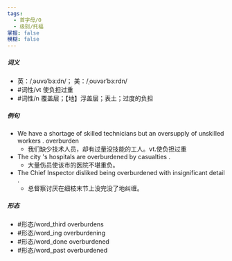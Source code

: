 ```yaml
---
tags:
  - 首字母/O
  - 级别/托福
掌握: false
模糊: false
---
```

##### 词义
- 英：/ˌəʊvəˈbɜːdn/； 美：/ˌoʊvərˈbɜːrdn/
- #词性/vt  使负担过重
- #词性/n  覆盖层；【地】浮盖层；表土；过度的负担
##### 例句
- We have a shortage of skilled technicians but an oversupply of unskilled workers . overburden
	- 我们缺少技术人员，却有过量没技能的工人。vt.使负担过重
- The city 's hospitals are overburdened by casualties .
	- 大量伤员使该市的医院不堪重负。
- The Chief Inspector disliked being overburdened with insignificant detail .
	- 总督察讨厌在细枝末节上没完没了地纠缠。
##### 形态
- #形态/word_third overburdens
- #形态/word_ing overburdening
- #形态/word_done overburdened
- #形态/word_past overburdened

